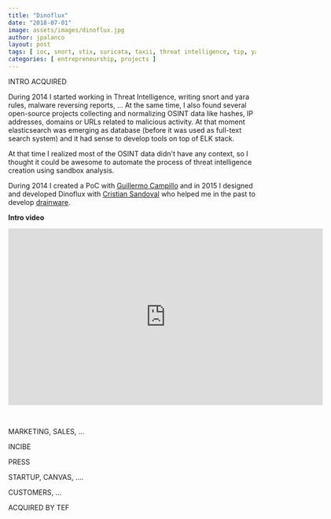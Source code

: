 ```yaml
---
title: "Dinoflux"
date: "2018-07-01"
image: assets/images/dinoflux.jpg
author: jpalanco
layout: post
tags: [ ioc, snort, stix, suricata, taxii, threat intelligence, tip, yara ]
categories: [ entrepreneurship, projects ]
---
```


INTRO ACQUIRED

During 2014 I started working in Threat Intelligence, writing snort and yara rules, malware reversing reports, ... At the same time, I also found several open-source projects collecting and normalizing OSINT data like hashes, IP addresses, domains or URLs related to malicious activity. At that moment elasticsearch was emerging as database (before it was used as full-text search system) and it had sense to develop tools on top of ELK stack.

At that time I realized most of the OSINT data didn't have any context, so I thought it could be awesome to automate the process of threat intelligence creation using sandbox analysis.

During 2014 I created a PoC with [Guillermo Campillo](https://www.linkedin.com/in/guillermo-campillo-perez-84ba9560/) and in 2015 I designed and developed Dinoflux with [Cristian Sandoval](https://www.linkedin.com/in/cenriquesz) who helped me in the past to develop [drainware](https://www.jpalanco.com/drainware/).

**Intro video**

<iframe src="https://player.vimeo.com/video/134815488?title=0&amp;byline=0&amp;portrait=0" width="640" height="360" frameborder="0" allowfullscreen="allowfullscreen"></iframe>

 

MARKETING, SALES, ...

INCIBE

PRESS

STARTUP, CANVAS, ....

CUSTOMERS, ...

ACQUIRED BY TEF
